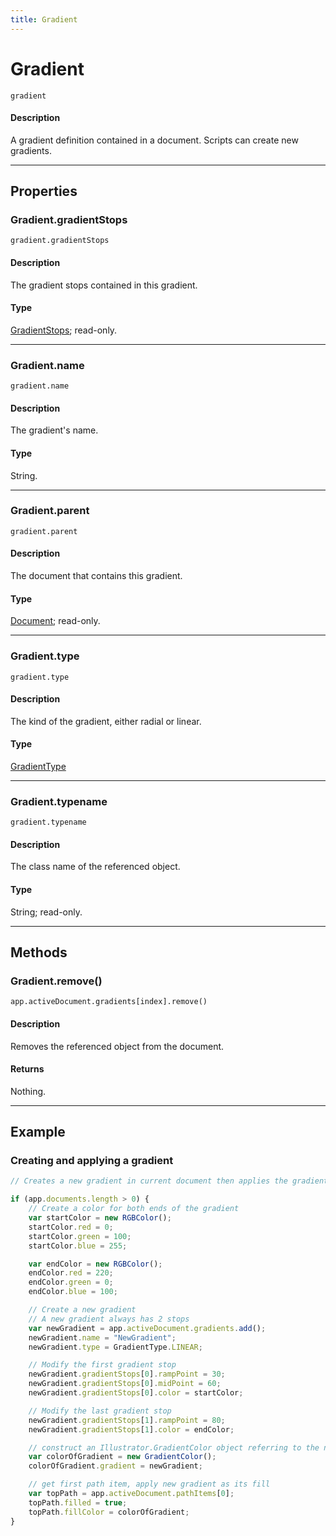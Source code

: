 ```yaml
---
title: Gradient
---
```

# Gradient

`gradient`

#### Description

A gradient definition contained in a document. Scripts can create new gradients.

---

## Properties

### Gradient.gradientStops

`gradient.gradientStops`

#### Description

The gradient stops contained in this gradient.

#### Type

[GradientStops](.././GradientStops); read-only.

---

### Gradient.name

`gradient.name`

#### Description

The gradient's name.

#### Type

String.

---

### Gradient.parent

`gradient.parent`

#### Description

The document that contains this gradient.

#### Type

[Document](.././Document); read-only.

---

### Gradient.type

`gradient.type`

#### Description

The kind of the gradient, either radial or linear.

#### Type

[GradientType](scripting-constants.md#gradienttype)

---

### Gradient.typename

`gradient.typename`

#### Description

The class name of the referenced object.

#### Type

String; read-only.

---

## Methods

### Gradient.remove()

`app.activeDocument.gradients[index].remove()`

#### Description

Removes the referenced object from the document.

#### Returns

Nothing.

---

## Example

### Creating and applying a gradient

```javascript
// Creates a new gradient in current document then applies the gradient to the frontmost path item

if (app.documents.length > 0) {
    // Create a color for both ends of the gradient
    var startColor = new RGBColor();
    startColor.red = 0;
    startColor.green = 100;
    startColor.blue = 255;

    var endColor = new RGBColor();
    endColor.red = 220;
    endColor.green = 0;
    endColor.blue = 100;

    // Create a new gradient
    // A new gradient always has 2 stops
    var newGradient = app.activeDocument.gradients.add();
    newGradient.name = "NewGradient";
    newGradient.type = GradientType.LINEAR;

    // Modify the first gradient stop
    newGradient.gradientStops[0].rampPoint = 30;
    newGradient.gradientStops[0].midPoint = 60;
    newGradient.gradientStops[0].color = startColor;

    // Modify the last gradient stop
    newGradient.gradientStops[1].rampPoint = 80;
    newGradient.gradientStops[1].color = endColor;

    // construct an Illustrator.GradientColor object referring to the newly created gradient
    var colorOfGradient = new GradientColor();
    colorOfGradient.gradient = newGradient;

    // get first path item, apply new gradient as its fill
    var topPath = app.activeDocument.pathItems[0];
    topPath.filled = true;
    topPath.fillColor = colorOfGradient;
}
```

